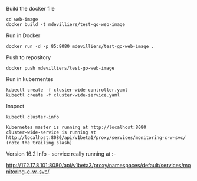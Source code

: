 
Build the docker file

```
cd web-image
docker build -t mdevilliers/test-go-web-image
````

Run in Docker

```
docker run -d -p 85:8080 mdevilliers/test-go-web-image .
```

Push to repository

```
docker push mdevilliers/test-go-web-image
```

Run in kubernentes

```
kubectl create -f cluster-wide-controller.yaml
kubectl create -f cluster-wide-service.yaml
```

Inspect

```
kubectl cluster-info

Kubernetes master is running at http://localhost:8080
cluster-wide-service is running at http://localhost:8080/api/v1beta1/proxy/services/monitoring-c-w-svc/ (note the trailing slash)

```

Version 16.2 Info - service really running at :-

http://172.17.8.101:8080/api/v1beta3/proxy/namespaces/default/services/monitoring-c-w-svc/
